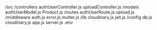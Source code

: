 /src
  /controllers
    authUserController.js
    uploadController.js
  /models
    authUserModel.js
    Product.js
  /routes
    authUserRoute.js
    upload.js
  /middleware
    auth.js
    error.js
    multer.js
  /lib
    cloudinary.js
    jwt.js
  /config
    db.js
    cloudinary.js
  app.js
  server.js
.env